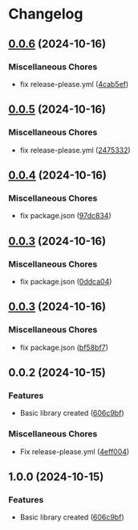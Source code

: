 # Changelog

## [0.0.6](https://github.com/bn3t/ssin-lib/compare/v0.0.5...v0.0.6) (2024-10-16)


### Miscellaneous Chores

* fix release-please.yml ([4cab5ef](https://github.com/bn3t/ssin-lib/commit/4cab5efb597fa0068895dd050c15c3aebcb79025))

## [0.0.5](https://github.com/bn3t/ssin-lib/compare/v0.0.4...v0.0.5) (2024-10-16)


### Miscellaneous Chores

* fix release-please.yml ([2475332](https://github.com/bn3t/ssin-lib/commit/24753323478b8dfa4ba38b42e9d3e3b0f04468b2))

## [0.0.4](https://github.com/bn3t/ssin-lib/compare/v0.0.3...v0.0.4) (2024-10-16)


### Miscellaneous Chores

* fix package.json ([97dc834](https://github.com/bn3t/ssin-lib/commit/97dc834c1db9a1305fb610f6e188a3e16356a900))

## [0.0.3](https://github.com/bn3t/ssin-lib/compare/v0.0.3...v0.0.3) (2024-10-16)


### Miscellaneous Chores

* fix package.json ([0ddca04](https://github.com/bn3t/ssin-lib/commit/0ddca047c0e26721bb5a2c119b8494cce2eec24b))

## [0.0.3](https://github.com/bn3t/ssin-lib/compare/v0.0.2...v0.0.3) (2024-10-16)


### Miscellaneous Chores

* fix package.json ([bf58bf7](https://github.com/bn3t/ssin-lib/commit/bf58bf790bec08ad2fdeb8d424e56abcc9bc9bd0))

## 0.0.2 (2024-10-15)


### Features

* Basic library created ([606c9bf](https://github.com/bn3t/ssin-lib/commit/606c9bf9d29a6f09fe12088fafaf35c87829653e))


### Miscellaneous Chores

* Fix release-please.yml ([4eff004](https://github.com/bn3t/ssin-lib/commit/4eff004c3566fe5f26bf2d9242b523e9961ad88e))

## 1.0.0 (2024-10-15)


### Features

* Basic library created ([606c9bf](https://github.com/bn3t/ssin-lib/commit/606c9bf9d29a6f09fe12088fafaf35c87829653e))
